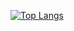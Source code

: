 [![Top Langs](https://github-readme-stats.vercel.app/api/top-langs/?username=darya1380)](https://github.com/anuraghazra/github-readme-stats)
